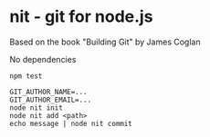 # nit - git for node.js

Based on the book "Building Git" by James Coglan

No dependencies

    npm test

    GIT_AUTHOR_NAME=...
    GIT_AUTHOR_EMAIL=...
    node nit init
    node nit add <path>
    echo message | node nit commit
